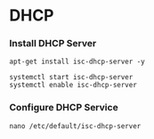 # DHCP

### Install DHCP Server

```
apt-get install isc-dhcp-server -y
```

```
systemctl start isc-dhcp-server
systemctl enable isc-dhcp-server
```

### Configure DHCP Service

```
nano /etc/default/isc-dhcp-server
```
